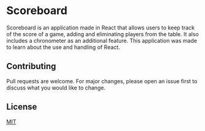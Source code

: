 # Scoreboard

Scoreboard is an application made in React that allows users to keep track of the score of a game, adding and eliminating players from the table. It also includes a chronometer as an additional feature. This application was made to learn about the use and handling of React.

## Contributing
Pull requests are welcome. For major changes, please open an issue first to discuss what you would like to change.

## License
[MIT](https://choosealicense.com/licenses/mit/)